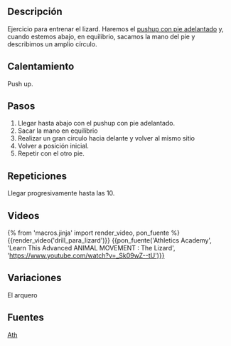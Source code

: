## Descripción

Ejercicio para entrenar el lizard. Haremos el [pushup con pie adelantado](ejercicios/pushup_pie_adelantado/) y, cuando estemos abajo, en equilibrio, sacamos la mano del pie y describimos un amplio círculo.

## Calentamiento

Push up.

## Pasos

1. Llegar hasta abajo con el pushup con pie adelantado.
2. Sacar la mano en equilibrio
3. Realizar un gran circulo hacia delante y volver al mismo sitio
4. Volver a posición inicial.
5. Repetir con el otro pie.

## Repeticiones

Llegar progresivamente hasta las 10.

## Videos

{% from 'macros.jinja' import render_video, pon_fuente %}
{{render_video('drill_para_lizard')}}
{{pon_fuente('Athletics Academy', 'Learn This Advanced ANIMAL MOVEMENT : The Lizard', 'https://www.youtube.com/watch?v=_Sk09wZ--tU')}}

## Variaciones

El arquero

## Fuentes

[Ath](/varios/fuentes/#ath)